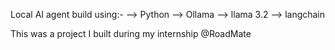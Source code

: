 Local AI agent build using:-
--> Python
--> Ollama
--> llama 3.2
--> langchain

This was a project I built during my internship @RoadMate
